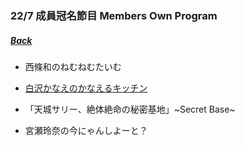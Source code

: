 ### 22/7 成員冠名節目 Members Own Program
##### [Back](../../../readme.md)

- 西條和のねむねむたいむ

- [白沢かなえのかなえるキッチン](KanaeKichen/KanaeKitchen_List.md)

- 「天城サリー、絶体絶命の秘密基地」~Secret Base~

- 宮瀬玲奈の今にゃんしよーと？
